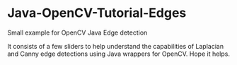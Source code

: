 # Java-OpenCV-Tutorial-Edges
Small example for OpenCV Java Edge detection

It consists of a few sliders to help understand the capabilities of Laplacian and Canny edge detections using Java wrappers for OpenCV. Hope it helps.
